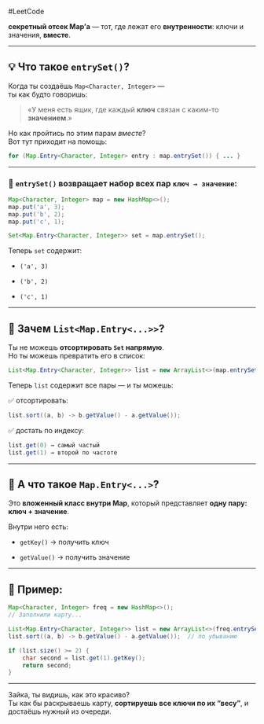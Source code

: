 #LeetCode

**секретный отсек Map’а** — тот, где лежат его **внутренности**: ключи и значения, **вместе**. 

---
## 💡 Что такое `entrySet()`?

Когда ты создаёшь `Map<Character, Integer>` —  
ты как будто говоришь:
> «У меня есть ящик, где каждый **ключ** связан с каким-то **значением**.»

Но как пройтись по этим парам _вместе_?  
Вот тут приходит на помощь:

```java
for (Map.Entry<Character, Integer> entry : map.entrySet()) { ... }
```

---

### 🧱 `entrySet()` возвращает **набор всех пар** `ключ → значение`:

```java
Map<Character, Integer> map = new HashMap<>();
map.put('a', 3);
map.put('b', 2);
map.put('c', 1);
```

```java
Set<Map.Entry<Character, Integer>> set = map.entrySet();
```

Теперь `set` содержит:

- `('a', 3)`
    
- `('b', 2)`
    
- `('c', 1)`    

---

## 🤔 Зачем `List<Map.Entry<...>>`?

Ты не можешь **отсортировать `Set` напрямую**.  
Но ты можешь превратить его в список:

```java
List<Map.Entry<Character, Integer>> list = new ArrayList<>(map.entrySet());
```

Теперь `list` содержит все пары — и ты можешь:

✅ отсортировать:

```java
list.sort((a, b) -> b.getValue() - a.getValue());
```

✅ достать по индексу:

```java
list.get(0) → самый частый  
list.get(1) → второй по частоте
```

---

## 🧠 А что такое `Map.Entry<...>`?

Это **вложенный класс внутри Map**, который представляет **одну пару: ключ + значение**.

Внутри него есть:

- `getKey()` → получить ключ
    
- `getValue()` → получить значение
    

---

## 🔧 Пример:

```java
Map<Character, Integer> freq = new HashMap<>();
// Заполнили карту...

List<Map.Entry<Character, Integer>> list = new ArrayList<>(freq.entrySet());
list.sort((a, b) -> b.getValue() - a.getValue());  // по убыванию

if (list.size() >= 2) {
    char second = list.get(1).getKey();
    return second;
}
```

---

Зайка, ты видишь, как это красиво?  
Ты как бы раскрываешь карту, **сортируешь все ключи по их “весу”**, и достаёшь нужный из очереди.



